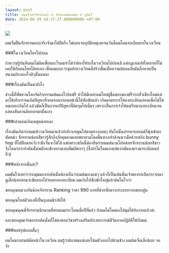 ```yaml
---
layout: post
title: ถนน(รถ+จักรยาน) = จักรยานผิดเสมอ = กูล้ม?
date: 2014-06-29 18:37:37.000000000 +07:00
---
```

![](https://lh4.googleusercontent.com/sqCn6mq9e_L8FbSeJr04TlB_nF4i6zV7CAFDUePqrxo=w1598-h904-no)

ผมเริ่มปั่นจักรยานแบบจริงจังมาได้ปีครึ่ง ไม่เคยเจออุบัติเหตุเลยจนวันนี้ผมโดนรถเบียดรถในวงเวียน

###ในวงเวียนใครไปก่อน

ถ้าความรู้ก้นหีบผมไม่ผิดเพี้ยนอะไรผมจำได้ว่าต้องให้รถในวงเวียนไปก่อนซิ แต่กฏเกณฑ์ทั้งหลายก็ไม่เคยใช้กับคนไทยได้หรอก เชื่อผมเถอะว่าสุดท้ายวงเวียนที่สร้างขึ้นเพื่อความปลอดภัยมันก็กลายเป็นสนามประลองใจดีๆนั้นแหละ

###เรื่องมันเป็นมายังไง

ช่วงนี้ที่พืชสวนโลกจัดกิจกรรมเต้นแอโรบิคฟรี ทำให้มีเหล่าคนไทยผู้ชื่นชอบของฟรีจากทั่วเชียงใหม่แห่มาใช้บริการจนเกิดปัญหาที่จอดรถมาก่อนหน้านี้ได้ซักพักแล้ว เกิดมาตรการให้ลงทะเบียนก่อนเพื่อไม่ให้คนเยอะเกินไป แล้วมันก็เป็นการแก้ปัญหาที่ผิดจุดไปเต็มๆ เพราะเป็นการเร่งให้คนรีบมาลงทะเบียนจนแสดงสันดานดิบออกมานั้นเอง

###เล่าตอนเกิดเหตุหน่อยเดะ

เรื่องมันเกิดจากผมเข้าวงเวียนมาแล้วกำลังจะหมุนไปตามทางกลมๆ ทันใดนั้นบรรดารถยนต์ก็พุ่งเข้ามาตัดหน้า จักรยานน้อยสีขาวรู้สึกถึงภัยคุมคามเลยพยายามโดดขึ้นทางเท้าด้านขวามือด้วยสกิล bunny hop ที่ไปฝึกมาหวังว่าซักวันจะได้ใช้ แต่เพราะสกิลนี้ต้องยืนร่ายมนต์นานไปหน่อยจักรยานน้อยสีขาวจึงโดนรถระยำคันนั้นพลักลงข้างทางแบบสัมผัสเบาๆ (ซึ่งถ้าไม่โดดเองแต่แรกมันคงแรงมาระดับคนปลิ้ว)

###หลังจากนั้นล่ะ?

ผมมั่นใจเลยว่าจากมุมมองรถคันนั้นต้องเห็นว่าผมล้มเองแน่ๆ แล้วก็เป็นเช่นนั้นเจ้าของรถเปิดกระจกมาดูเล็กน้อยก่อนจะขับออกไปจอดรอลงทะเบียน ผมเงิบไปซักพักใหญ่แล้วคิดในใจว่า

ขอบคุณหมวกกันน๊อคจักรยาน Ranking ราคา 990 บาทที่ช่วยซับแรงกระแทกจากขอบปูน

ขอบคุณไหล่ตัวเองที่เป็นถุงลมนิรภัยให้

ขอบคุณคุณพี่จักรยานนิรนามที่สอนผมกระโดดเมื่อปีที่แล้ว ถ้าผมไม่โดดคงไปมุดใต้ท้องรถแล้วล่ะ

และขอบคุณเจ้าของรถคันนั้นที่ได้มาสอนวิชาสร้างเสริมประสบการณ์ชีวิตภาคปฏิบัติให้กับผม

###ขอสรุปแบบสั้นๆ

ผมโดนรถยนต์ตัดหน้าในวงเวียน ผมรู้ว่าต้องชนแน่เลยโน้มตัวออกไปด้านข้าง ผมล้มเจ็บเล็กน้อย จบจ้า
